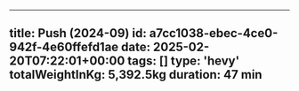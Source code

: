 ---
  title: Push (2024-09)
  id: a7cc1038-ebec-4ce0-942f-4e60ffefd1ae
  date: 2025-02-20T07:22:01+00:00
  tags: []
  type: 'hevy'
  totalWeightInKg: 5,392.5kg
  duration: 47 min
  ---
  